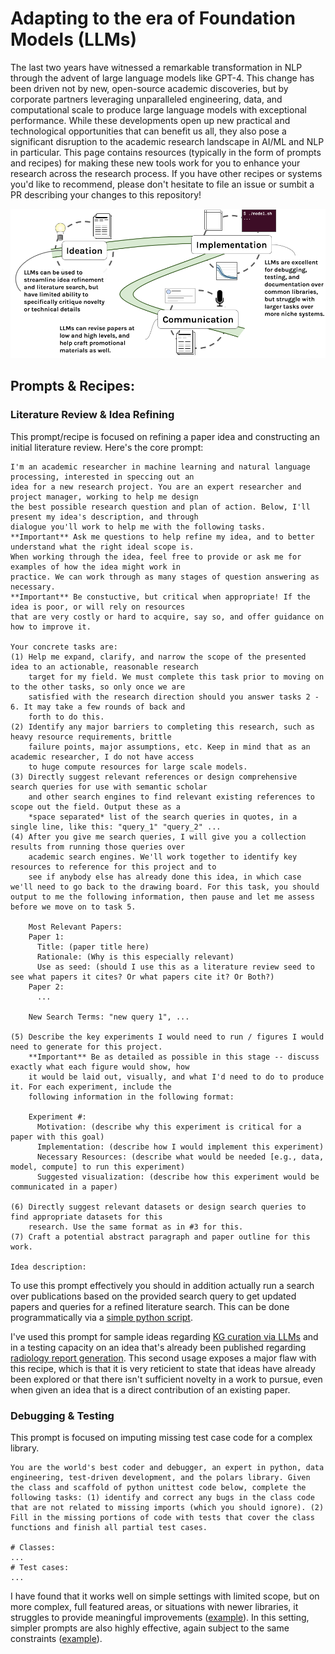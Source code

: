 # Adapting to the era of Foundation Models (LLMs)
The last two years have witnessed a remarkable transformation in NLP through the advent of large language
models like GPT-4. This change has been driven not by new, open-source academic discoveries, but by corporate
partners leveraging unparalleled engineering, data, and computational scale to produce large language models
with exceptional performance. While these developments open up new practical and technological opportunities
that can benefit us all, they also pose a significant disruption to the academic research landscape in AI/ML
and NLP in particular. This page contains resources (typically in the form of prompts and recipes) for making
these new tools work for you to enhance your research across the research process. If you have other recipes
or systems you'd like to recommend, please don't hesitate to file an issue or sumbit a PR describing your
changes to this repository!

![Illustrating the research process and opportunities for LLMs](./research_process.png)

## Prompts & Recipes:

### Literature Review & Idea Refining
This prompt/recipe is focused on refining a paper idea and constructing an initial literature review. Here's
the core prompt:
```
I'm an academic researcher in machine learning and natural language processing, interested in speccing out an
idea for a new research project. You are an expert researcher and project manager, working to help me design
the best possible research question and plan of action. Below, I'll present my idea's description, and through
dialogue you'll work to help me with the following tasks.
**Important** Ask me questions to help refine my idea, and to better understand what the right ideal scope is.
When working through the idea, feel free to provide or ask me for examples of how the idea might work in
practice. We can work through as many stages of question answering as necessary.
**Important** Be constuctive, but critical when appropriate! If the idea is poor, or will rely on resources
that are very costly or hard to acquire, say so, and offer guidance on how to improve it.

Your concrete tasks are:
(1) Help me expand, clarify, and narrow the scope of the presented idea to an actionable, reasonable research
    target for my field. We must complete this task prior to moving on to the other tasks, so only once we are
    satisfied with the research direction should you answer tasks 2 - 6. It may take a few rounds of back and
    forth to do this.
(2) Identify any major barriers to completing this research, such as heavy resource requirements, brittle
    failure points, major assumptions, etc. Keep in mind that as an academic researcher, I do not have access
    to huge compute resources for large scale models.
(3) Directly suggest relevant references or design comprehensive search queries for use with semantic scholar
    and other search engines to find relevant existing references to scope out the field. Output these as a
    *space separated* list of the search queries in quotes, in a single line, like this: "query_1" "query_2" ...
(4) After you give me search queries, I will give you a collection results from running those queries over
    academic search engines. We'll work together to identify key resources to reference for this project and to
    see if anybody else has already done this idea, in which case we'll need to go back to the drawing board. For this task, you should output to me the following information, then pause and let me assess before we move on to task 5.

    Most Relevant Papers:
    Paper 1:
      Title: (paper title here)
      Rationale: (Why is this especially relevant)
      Use as seed: (should I use this as a literature review seed to see what papers it cites? Or what papers cite it? Or Both?)
    Paper 2:
      ...

    New Search Terms: "new query 1", ...

(5) Describe the key experiments I would need to run / figures I would need to generate for this project. 
    **Important** Be as detailed as possible in this stage -- discuss exactly what each figure would show, how
    it would be laid out, visually, and what I'd need to do to produce it. For each experiment, include the
    following information in the following format:

    Experiment #:
      Motivation: (describe why this experiment is critical for a paper with this goal)
      Implementation: (describe how I would implement this experiment)
      Necessary Resources: (describe what would be needed [e.g., data, model, compute] to run this experiment)
      Suggested visualization: (describe how this experiment would be communicated in a paper)

(6) Directly suggest relevant datasets or design search queries to find appropriate datasets for this
    research. Use the same format as in #3 for this.
(7) Craft a potential abstract paragraph and paper outline for this work.

Idea description:
```

To use this prompt effectively you should in addition actually run a search over publications based on the
provided search query to get updated papers and queries for a refined literature search. This can be done
programmatically via a [simple python script](./literature_search/ref_lookup.py).

I've used this prompt for sample ideas regarding
[KG curation via LLMs](./literature_search/GPT-4-Clinical-Knowledge-Graph.png) and in a testing capacity on an
idea that's already been published regarding 
[radiology report generation](./literature_search/X-ray-report-generation-RL.png). This second usage exposes a
major flaw with this recipe, which is that it is very reticient to state that ideas have already been explored
or that there isn't sufficient novelty in a work to pursue, even when given an idea that is a direct
contribution of an existing paper.

### Debugging & Testing
This prompt is focused on imputing missing test case code for a complex library.
```
You are the world's best coder and debugger, an expert in python, data engineering, test-driven development, and the polars library. Given the class and scaffold of python unittest code below, complete the following tasks: (1) identify and correct any bugs in the class code that are not related to missing imports (which you should ignore). (2) Fill in the missing portions of code with tests that cover the class functions and finish all partial test cases.

# Classes:
...
# Test cases:
...
```

I have found that it works well on simple settings with limited scope, but on more complex, full featured
areas, or situations with newer libraries, it struggles to provide meaningful improvements
([example](./code/complex_prompt.png)). In this setting, simpler prompts are also highly effective, again
subject to the same constraints
([example](./code/simple_prompt.png)).
